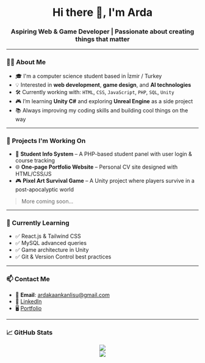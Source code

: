 <h1 align="center">Hi there 👋, I'm Arda</h1>
<h3 align="center">Aspiring Web & Game Developer | Passionate about creating things that matter</h3>

---

### 🧑‍💻 About Me

- 🎓 I'm a computer science student based in İzmir / Turkey
- 💡 Interested in **web development**, **game design**, and **AI technologies**
- 🛠️ Currently working with: `HTML`, `CSS`, `JavaScript`, `PHP`, `SQL`, `Unity`
- 🎮 I’m learning **Unity C#** and exploring **Unreal Engine** as a side project
- 📚 Always improving my coding skills and building cool things on the way

---

### 🔨 Projects I'm Working On

- 🚀 **Student Info System** – A PHP-based student panel with user login & course tracking
- 🌐 **One-page Portfolio Website** – Personal CV site designed with HTML/CSS/JS
- 🎮 **Pixel Art Survival Game** – A Unity project where players survive in a post-apocalyptic world

> More coming soon...

---

### 🧠 Currently Learning

- ✅ React.js & Tailwind CSS  
- ✅ MySQL advanced queries  
- ✅ Game architecture in Unity  
- ✅ Git & Version Control best practices

---

### 📫 Contact Me

- 📧 **Email**: ardakaankanlisu@gmail.com 
- 💼 [LinkedIn](www.linkedin.com/in/arda-kaan-kanlisu)  
- 🖥️ [Portfolio](www.ardakaankanlisu.com)

---

### 📈 GitHub Stats

<p align="center">
  <img src="https://github-readme-stats.vercel.app/api?username=kayrakanli&show_icons=true&theme=radical" />
  <br/>
  <img src="https://github-readme-stats.vercel.app/api/top-langs/?username=kayrakanli&layout=compact&theme=radical" />
</p>
